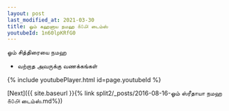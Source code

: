 ```yaml
---
layout: post
last_modified_at: 2021-03-30
title: ஓம் கஹனாய நமஹ ௧௦௮ டைம்ஸ்
youtubeId: 1n60lpKRfG0
---
```

 
 
 ஓம் சித்திரையை நமஹ  
 
 - வற்றாத அவருக்கு வணக்கங்கள் 
 
  
 
  
 
 
 
 
 
 


{% include youtubePlayer.html id=page.youtubeId %}
 
[Next]({{ site.baseurl }}{% link  split2/_posts/2016-08-16-ஓம் ஸ்ரீதாயா நமஹ ௧௦௮ டைம்ஸ்.md%})
 
